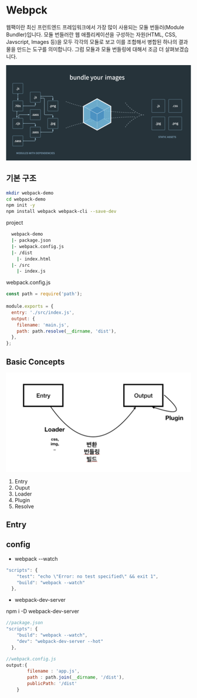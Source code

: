 # Webpck

웹팩이란 최신 프런트엔드 프레임워크에서 가장 많이 사용되는 모듈 번들러(Module Bundler)입니다. 모듈 번들러란 웹 애플리케이션을 구성하는 자원(HTML, CSS, Javscript, Images 등)을 모두 각각의 모듈로 보고 이를 조합해서 병합된 하나의 결과물을 만드는 도구를 의미합니다. 그럼 모듈과 모듈 번들링에 대해서 조금 더 살펴보겠습니다.

![번들링](../img/wp.png)

## 기본 구조

```bash
mkdir webpack-demo
cd webpack-demo
npm init -y
npm install webpack webpack-cli --save-dev
```

project

```bash
  webpack-demo
  |- package.json
  |- webpack.config.js
  |- /dist
    |- index.html
  |- /src
    |- index.js
```

webpack.config.js

```javascript
const path = require('path');

module.exports = {
  entry: './src/index.js',
  output: {
    filename: 'main.js',
    path: path.resolve(__dirname, 'dist'),
  },
};
```

## Basic Concepts

![overview](../img/webpck.png)

1. Entry
2. Ouput
3. Loader
4. Plugin
5. Resolve



## Entry

## config

* webpack --watch 

```javascript
"scripts": {
    "test": "echo \"Error: no test specified\" && exit 1",
    "build": "webpack --watch"
  },
```

* webpack-dev-server 

npm i -D webpack-dev-server

```javascript
//package.json
"scripts": {
    "build": "webpack --watch",
    "dev": "webpack-dev-server --hot"
  },
```

```javascript
//webpack.config.js
output:{
        filename : 'app.js',
        path : path.join(__dirname, '/dist'),
        publicPath: '/dist'
    }
```